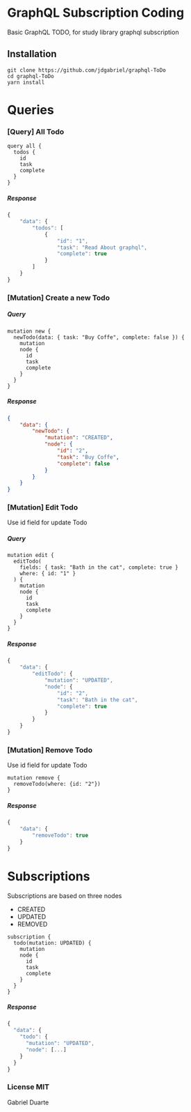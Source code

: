 # GraphQL Subscription Coding

Basic GraphQL TODO, for study library graphql subscription

## Installation

```
git clone https://github.com/jdgabriel/graphql-ToDo
cd graphql-ToDo
yarn install
```

# Queries

### [Query] All Todo

```
query all {
  todos {
    id
    task
    complete
  }
}

```

##### Response

```javascript
{
	"data": {
		"todos": [
			{
				"id": "1",
				"task": "Read About graphql",
				"complete": true
			}
		]
	}
}
```

### [Mutation] Create a new Todo

##### Query

```
mutation new {
  newTodo(data: { task: "Buy Coffe", complete: false }) {
    mutation
    node {
      id
      task
      complete
    }
  }
}
```

##### Response

```json
{
	"data": {
		"newTodo": {
			"mutation": "CREATED",
			"node": {
				"id": "2",
				"task": "Buy Coffe",
				"complete": false
			}
		}
	}
}
```

### [Mutation] Edit Todo

Use id field for update Todo

##### Query

```
mutation edit {
  editTodo(
    fields: { task: "Bath in the cat", complete: true }
    where: { id: "1" }
  ) {
    mutation
    node {
      id
      task
      complete
    }
  }
}
```

##### Response

```javascript
{
	"data": {
		"editTodo": {
			"mutation": "UPDATED",
			"node": {
				"id": "2",
				"task": "Bath in the cat",
				"complete": true
			}
		}
	}
}
```

### [Mutation] Remove Todo

Use id field for update Todo

```
mutation remove {
  removeTodo(where: {id: "2"})
}
```

##### Response

```javascript
{
	"data": {
		"removeTodo": true
	}
}
```

# Subscriptions

Subscriptions are based on three nodes

- CREATED
- UPDATED
- REMOVED

```
subscription {
  todo(mutation: UPDATED) {
    mutation
    node {
      id
      task
      complete
    }
  }
}
```

##### Response

```javascript
{
  "data": {
    "todo": {
      "mutation": "UPDATED",
      "node": [...]
    }
  }
}
```

### License MIT

Gabriel Duarte
